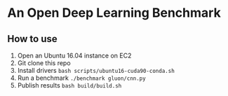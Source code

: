 # An Open Deep Learning Benchmark

## How to use

1. Open an Ubuntu 16.04 instance on EC2
1. Git clone this repo
1. Install drivers `bash scripts/ubuntu16-cuda90-conda.sh` 
1. Run a benchmark `./benchmark gluon/cnn.py`
1. Publish results `bash build/build.sh`	
